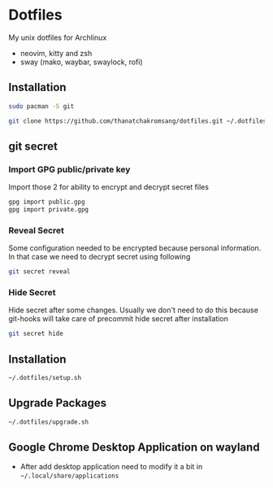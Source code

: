 # Dotfiles

My unix dotfiles for Archlinux

- neovim, kitty and zsh
- sway (mako, waybar, swaylock, rofi)

## __Installation__

```bash
sudo pacman -S git

git clone https://github.com/thanatchakromsang/dotfiles.git ~/.dotfiles
```

## git secret

### Import GPG public/private key

Import those 2 for ability to encrypt and decrypt secret files

```bash
gpg import public.gpg
gpg import private.gpg
```

### Reveal Secret

Some configuration needed to be encrypted because personal information. In that
case we need to decrypt secret using following

```bash
git secret reveal
```

### Hide Secret

Hide secret after some changes. Usually we don't need to do this because git-hooks
will take care of precommit hide secret after installation

```bash
git secret hide
```

## Installation

```bash
~/.dotfiles/setup.sh
```

## Upgrade Packages

```bash
~/.dotfiles/upgrade.sh
```

## Google Chrome Desktop Application on wayland

- After add desktop application need to modify it a bit in `~/.local/share/applications`
